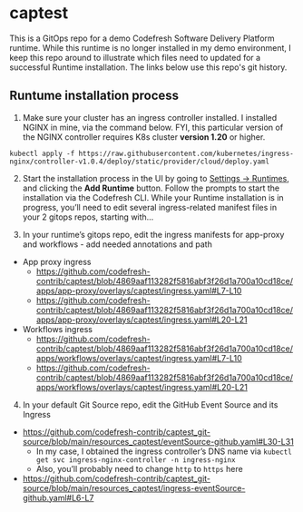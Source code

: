 # captest

This is a GitOps repo for a demo Codefresh Software Delivery Platform runtime. While this runtime is no longer installed in my demo environment, I keep this repo around to illustrate which files need to updated for a successful Runtime installation. The links below use this repo's git history.

## Runtume installation process

1. Make sure your cluster has an ingress controller installed. I installed NGINX in mine, via the command below. FYI, this particular version of the NGINX controller requires K8s cluster **version 1.20** or higher.
```
kubectl apply -f https://raw.githubusercontent.com/kubernetes/ingress-nginx/controller-v1.0.4/deploy/static/provider/cloud/deploy.yaml
```

2. Start the installation process in the UI by going to [Settings -> Runtimes](https://g.codefresh.io/2.0/account-settings/runtimes), and clicking the **Add Runtime** button. Follow the prompts to start the installation via the Codefresh CLI. While your Runtime installation is in progress, you’ll need to edit several ingress-related manifest files in your 2 gitops repos, starting with…

3. In your runtime’s gitops repo, edit the ingress manifests for app-proxy and workflows - add needed annotations and path
  - App proxy ingress
    - https://github.com/codefresh-contrib/captest/blob/4869aaf113282f5816abf3f26d1a700a10cd18ce/apps/app-proxy/overlays/captest/ingress.yaml#L7-L10
    - https://github.com/codefresh-contrib/captest/blob/4869aaf113282f5816abf3f26d1a700a10cd18ce/apps/app-proxy/overlays/captest/ingress.yaml#L20-L21
  - Workflows ingress
    - https://github.com/codefresh-contrib/captest/blob/4869aaf113282f5816abf3f26d1a700a10cd18ce/apps/workflows/overlays/captest/ingress.yaml#L7-L10
    - https://github.com/codefresh-contrib/captest/blob/4869aaf113282f5816abf3f26d1a700a10cd18ce/apps/workflows/overlays/captest/ingress.yaml#L20-L21

4. In your default Git Source repo, edit the GitHub Event Source and its Ingress
  - https://github.com/codefresh-contrib/captest_git-source/blob/main/resources_captest/eventSource-github.yaml#L30-L31
    - In my case, I obtained the ingress controller’s DNS name via `kubectl get svc ingress-nginx-controller -n ingress-nginx`
    - Also, you’ll probably need to change `http` to `https` here
  - https://github.com/codefresh-contrib/captest_git-source/blob/main/resources_captest/ingress-eventSource-github.yaml#L6-L7
